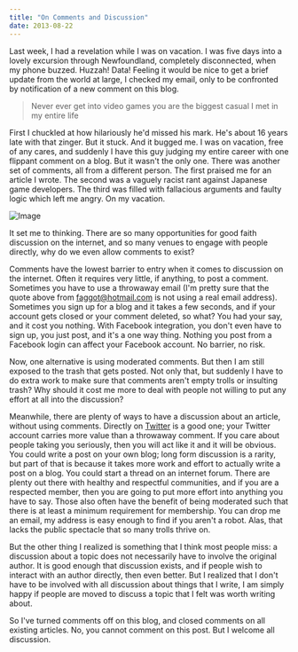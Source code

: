 ```yaml
---
title: "On Comments and Discussion"
date: 2013-08-22
---
```

Last week, I had a revelation while I was on vacation. I was five days into a lovely excursion through Newfoundland, completely disconnected, when my phone buzzed. Huzzah! Data! Feeling it would be nice to get a brief update from the world at large, I checked my email, only to be confronted by notification of a new comment on this blog.

> Never ever get into video games you are the biggest casual I met in my entire life

First I chuckled at how hilariously he'd missed his mark. He's about 16 years late with that zinger. But it stuck. And it bugged me. I was on vacation, free of any cares, and suddenly I have this guy judging my entire career with one flippant comment on a blog. But it wasn't the only one. There was another set of comments, all from a different person. The first praised me for an article I wrote. The second was a vaguely racist rant against Japanese game developers. The third was filled with fallacious arguments and faulty logic which left me angry. On my vacation.

![Image](/img/wp/2013/08/DSC00932-1024x768.jpg)

It set me to thinking. There are so many opportunities for good faith discussion on the internet, and so many venues to engage with people directly, why do we even allow comments to exist?

Comments have the lowest barrier to entry when it comes to discussion on the internet. Often it requires very little, if anything, to post a comment. Sometimes you have to use a throwaway email (I'm pretty sure that the quote above from faggot@hotmail.com is not using a real email address). Sometimes you sign up for a blog and it takes a few seconds, and if your account gets closed or your comment deleted, so what? You had your say, and it cost you nothing. With Facebook integration, you don't even have to sign up, you just post, and it's a one way thing. Nothing you post from a Facebook login can affect your Facebook account. No barrier, no risk.

Now, one alternative is using moderated comments. But then I am still exposed to the trash that gets posted. Not only that, but suddenly I have to do extra work to make sure that comments aren't empty trolls or insulting trash? Why should it cost me more to deal with people not willing to put any effort at all into the discussion?

Meanwhile, there are plenty of ways to have a discussion about an article, without using comments. Directly on [Twitter](http://www.twitter.com/charlesrandall) is a good one; your Twitter account carries more value than a throwaway comment. If you care about people taking you seriously, then you will act like it and it will be obvious. You could write a post on your own blog; long form discussion is a rarity, but part of that is because it takes more work and effort to actually write a post on a blog. You could start a thread on an internet forum. There are plenty out there with healthy and respectful communities, and if you are a respected member, then you are going to put more effort into anything you have to say. Those also often have the benefit of being moderated such that there is at least a minimum requirement for membership. You can drop me an email, my address is easy enough to find if you aren't a robot. Alas, that lacks the public spectacle that so many trolls thrive on.

But the other thing I realized is something that I think most people miss: a discussion about a topic does not necessarily have to involve the original author. It is good enough that discussion exists, and if people wish to interact with an author directly, then even better. But I realized that I don't have to be involved with all discussion about things that I write, I am simply happy if people are moved to discuss a topic that I felt was worth writing about.

So I've turned comments off on this blog, and closed comments on all existing articles. No, you cannot comment on this post. But I welcome all discussion.